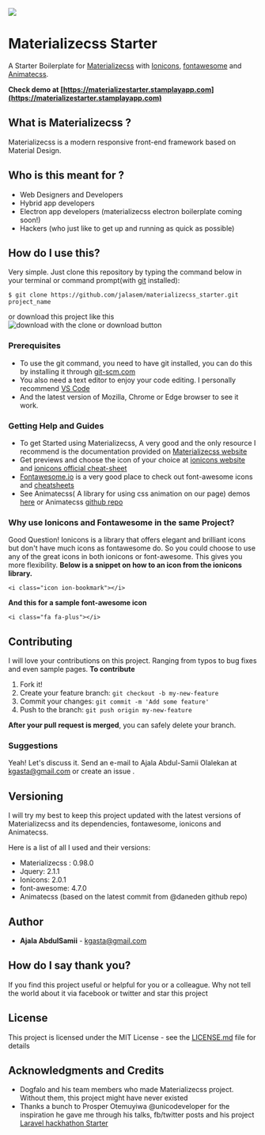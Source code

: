 ![](https://cloud.githubusercontent.com/assets/11811904/23846552/3dc3b60c-07ce-11e7-9c4e-27f2f7bef2ee.png)
# Materializecss Starter

A Starter Boilerplate for [Materializecss](http://materializecss.com) with  [Ionicons](http://ionicons.com), [fontawesome](http://fontawesome.io/) and [Animatecss](https://daneden.github.io/animate.css/).

**Check demo at [https://materializestarter.stamplayapp.com](https://materializestarter.stamplayapp.com)**

## What is Materializecss ?
Materializecss is a modern responsive front-end framework based on Material Design.

## Who is this meant for ?
- Web Designers and Developers
- Hybrid app developers
- Electron app developers (materializecss electron boilerplate coming soon!)
- Hackers (who just like to get up and running as quick as possible)

## How do I use this?
Very simple. Just clone this repository by typing the command below in your terminal or command prompt(with [git](http://git-scm.com) installed):
```
$ git clone https://github.com/jalasem/materializecss_starter.git project_name
```
or download this project like this ![download with the clone or download button](https://cloud.githubusercontent.com/assets/11811904/23846552/3dc3b60c-07ce-11e7-9c4e-27f2f7bef2ee.png)

### Prerequisites

- To use the git command, you need to have git installed, you can do this by installing it through [git-scm.com](http://git-scm.com)
- You also need a text editor to enjoy your code editing. I personally recommend [VS Code](http://code.visualstudio.com)
- And the latest version of Mozilla, Chrome or Edge browser to see it work.


### Getting Help and Guides

- To get Started using Materializecss, A very good and the only resource I recommend is the documentation provided on [Materializecss website](http://materializecss.com)
- Get previews and choose the icon of your choice at [ionicons website](http://ionicons.com) and [ionicons official cheat-sheet](http://ionicons.com/cheatsheet.html)
- [Fontawesome.io](http://fontawesome.io/) is a very good place to check out font-awesome icons and [cheatsheets](http://fontawesome.io/cheatsheet/)
- See Animatecss( A library for using css animation on our page) demos [here](https://daneden.github.io/animate.css/) or Animatecss [github repo](http://github.com/daneden/animate.css)

### Why use Ionicons and Fontawesome in the same Project?

Good Question! Ionicons is a library that offers elegant and brilliant icons but don't have much icons as fontawesome do. So you could choose to use any of the great icons in both ionicons or font-awesome. This gives you more flexibility.
**Below is a snippet on how to an icon from the ionicons library.**
```
<i class="icon ion-bookmark"></i>
```
**And this for a sample font-awesome icon**
```
<i class="fa fa-plus"></i>
```

## Contributing
I will love your contributions on this project. Ranging from typos to bug fixes and even sample pages.
**To contribute**

1. Fork it!
2. Create your feature branch: `git checkout -b my-new-feature`
3. Commit your changes: `git commit -m 'Add some feature'`
4. Push to the branch: `git push origin my-new-feature`

**After your pull request is merged**, you can safely delete your branch.

### Suggestions
Yeah! Let's discuss it. Send an e-mail to Ajala Abdul-Samii Olalekan at kgasta@gmail.com or create an issue .

## Versioning
I will try my best to keep this project updated with the latest versions of Materializecss and its dependencies, fontawesome, ionicons and Animatecss.

Here is a list of all I used and their versions:
- Materializecss : 0.98.0
- Jquery: 2.1.1
- Ionicons: 2.0.1
- font-awesome: 4.7.0
- Animatecss (based on the latest commit from @daneden github repo)

## Author

* **Ajala AbdulSamii** - kgasta@gmail.com

## How do I say thank you?

If you find this project useful or helpful for you or a colleague. Why not tell the world about it via facebook or twitter and star this project

## License

This project is licensed under the MIT License - see the [LICENSE.md](LICENSE.md) file for details

## Acknowledgments and Credits

* Dogfalo and his team members who made Materializecss project. Without them, this project might have never existed
* Thanks a bunch to Prosper Otemuyiwa @unicodeveloper for the inspiration he gave me through his talks, fb/twitter posts and his project [Laravel hackhathon Starter](https://github.com/unicodeveloper/laravel-hackathon-starter)
